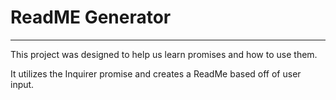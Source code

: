 # ReadME Generator

----
This project was designed to help us learn promises and how to use them. 

It utilizes the Inquirer promise and creates a ReadMe based off of user input.
